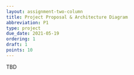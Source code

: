 ```yaml
---
layout: assignment-two-column
title: Project Proposal & Architecture Diagram
abbreviation: P1
type: project
due_date: 2021-05-19
ordering: 1
draft: 1
points: 10
---
```

TBD